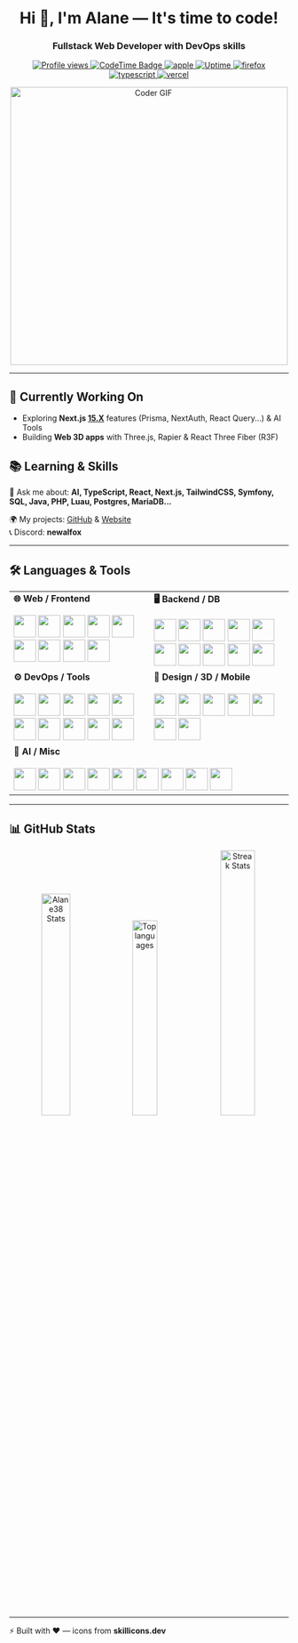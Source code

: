 <!-- HEADER -->
<h1 align="center">Hi 👋, I'm Alane — It's time to code!</h1>
<h3 align="center">Fullstack Web Developer with DevOps skills</h3>

<!-- BADGES -->
<p align="center">
  <a href="https://github.com/Alane38" target="_blank" rel="noreferrer">
    <img src="https://komarev.com/ghpvc/?username=Alane38&label=Profile%20views&color=0e75b6&style=for-the-badge" alt="Profile views" />
  </a>
  <a href="https://codetime.dev" target="_blank" rel="noreferrer">
    <img src="https://img.shields.io/badge/dynamic/json?url=https%3A%2F%2Fapi.codetime.dev%2Fv3%2Fusers%2Fshield%3Fuid%3D24663&query=$.message&label=CodeTime&style=for-the-badge&logo=clockify&logoColor=white&color=222222" alt="CodeTime Badge" />
  </a>
  <a href="https://www.apple.com" target="_blank" rel="noreferrer">
    <img src="https://img.shields.io/badge/Apple-000000?style=for-the-badge&logo=apple&logoColor=white" alt="apple" />
  </a>
  <a href="https://betterstack.com" target="_blank" rel="noreferrer">
    <img src="https://img.shields.io/badge/Uptime-30d158?style=for-the-badge&logo=icloud&logoColor=white" alt="Uptime" />
  </a>
  <a href="https://www.mozilla.org/firefox/" target="_blank" rel="noreferrer">
    <img src="https://img.shields.io/badge/Firefox-FF7139?style=for-the-badge&logo=firefox-browser&logoColor=white" alt="firefox" />
  </a>
  <a href="https://www.typescriptlang.org/" target="_blank" rel="noreferrer">
    <img src="https://img.shields.io/badge/TypeScript-3178c6?style=for-the-badge&logo=typescript&logoColor=white" alt="typescript" />
  </a>
  <a href="https://vercel.com/" target="_blank" rel="noreferrer">
    <img src="https://img.shields.io/badge/Vercel-000000?style=for-the-badge&logo=vercel&logoColor=white" alt="vercel" />
  </a>
</p>


<!-- GIF -->
<p align="center">
  <img src="https://media.giphy.com/media/SWoSkN6DxTszqIKEqv/giphy.gif" alt="Coder GIF" width="500">
</p>

---

## 🚀 Currently Working On
- Exploring **Next.js [15.X](https://nextjs.org/blog)** features (Prisma, NextAuth, React Query...) & AI Tools
- Building **Web 3D apps** with Three.js, Rapier & React Three Fiber (R3F)

## 📚 Learning & Skills
💬 Ask me about: **AI, TypeScript, React, Next.js, TailwindCSS, Symfony, SQL, Java, PHP, Luau, Postgres, MariaDB...**

🌍 My projects: [GitHub](https://github.com/Alane38) & [Website](https://newalfox.fr)  
📞 Discord: **newalfox**

---

## 🛠️ Languages & Tools

<table>
  <tr>
    <!-- Web / Frontend -->
    <td valign="top">
      <b>🌐 Web / Frontend</b></br></br>
      <a href="https://www.w3schools.com/html/" target="_blank" rel="noreferrer"><img src="https://skillicons.dev/icons?i=html" width="40" height="40"/></a>
      <a href="https://www.w3schools.com/css/" target="_blank" rel="noreferrer"><img src="https://skillicons.dev/icons?i=css" width="40" height="40"/></a>
      <a href="https://developer.mozilla.org/en-US/docs/Web/JavaScript" target="_blank" rel="noreferrer"><img src="https://skillicons.dev/icons?i=js" width="40" height="40"/></a>
      <a href="https://www.typescriptlang.org/" target="_blank" rel="noreferrer"><img src="https://skillicons.dev/icons?i=ts" width="40" height="40"/></a>
      <a href="https://react.dev/" target="_blank" rel="noreferrer"><img src="https://skillicons.dev/icons?i=react" width="40" height="40"/></a>
      <a href="https://nextjs.org/" target="_blank" rel="noreferrer"><img src="https://skillicons.dev/icons?i=nextjs" width="40" height="40"/></a>
      <a href="https://vitejs.dev/" target="_blank" rel="noreferrer"><img src="https://skillicons.dev/icons?i=vite" width="40" height="40"/></a>
      <a href="https://tailwindcss.com/" target="_blank" rel="noreferrer"><img src="https://skillicons.dev/icons?i=tailwind" width="40" height="40"/></a>
      <a href="https://sass-lang.com/" target="_blank" rel="noreferrer"><img src="https://skillicons.dev/icons?i=sass" width="40" height="40"/></a>
    </td>
    <!-- Backend / Databases -->
    <td valign="top">
      <b>🖥️ Backend / DB</b></br></br>
      <a href="https://nodejs.org/" target="_blank" rel="noreferrer"><img src="https://skillicons.dev/icons?i=nodejs" width="40" height="40"/></a>
      <a href="https://www.php.net/" target="_blank" rel="noreferrer"><img src="https://skillicons.dev/icons?i=php" width="40" height="40"/></a>
      <a href="https://symfony.com/" target="_blank" rel="noreferrer"><img src="https://skillicons.dev/icons?i=symfony" width="40" height="40"/></a>
      <a href="https://www.postgresql.org/" target="_blank" rel="noreferrer"><img src="https://skillicons.dev/icons?i=postgres" width="40" height="40"/></a>
      <a href="https://www.mongodb.com/" target="_blank" rel="noreferrer"><img src="https://skillicons.dev/icons?i=mongodb" width="40" height="40"/></a>
      <a href="https://www.sqlite.org/" target="_blank" rel="noreferrer"><img src="https://skillicons.dev/icons?i=sqlite" width="40" height="40"/></a>
      <a href="https://www.prisma.io/" target="_blank" rel="noreferrer"><img src="https://skillicons.dev/icons?i=prisma" width="40" height="40"/></a>
      <a href="https://redis.io/" target="_blank" rel="noreferrer"><img src="https://skillicons.dev/icons?i=redis" width="40" height="40"/></a>
      <a href="https://supabase.com/" target="_blank" rel="noreferrer"><img src="https://skillicons.dev/icons?i=supabase" width="40" height="40"/></a>
      <a href="https://prometheus.io/" target="_blank" rel="noreferrer"><img src="https://skillicons.dev/icons?i=prometheus" width="40" height="40"/></a>
    </td>
  </tr>

  <tr>
    <!-- DevOps / Tools -->
    <td valign="top">
      <b>⚙️ DevOps / Tools</b></br></br>
      <a href="https://www.docker.com/" target="_blank" rel="noreferrer"><img src="https://skillicons.dev/icons?i=docker" width="40" height="40"/></a>
      <a href="https://gradle.org/" target="_blank" rel="noreferrer"><img src="https://skillicons.dev/icons?i=gradle" width="40" height="40"/></a>
      <a href="https://www.npmjs.com/" target="_blank" rel="noreferrer"><img src="https://skillicons.dev/icons?i=npm" width="40" height="40"/></a>
      <a href="https://pnpm.io/" target="_blank" rel="noreferrer"><img src="https://skillicons.dev/icons?i=pnpm" width="40" height="40"/></a>
      <a href="https://code.visualstudio.com/" target="_blank" rel="noreferrer"><img src="https://skillicons.dev/icons?i=vscode" width="40" height="40"/></a>
      <a href="https://www.jetbrains.com/phpstorm/" target="_blank" rel="noreferrer"><img src="https://skillicons.dev/icons?i=phpstorm" width="40" height="40"/></a>
      <a href="https://www.apple.com/" target="_blank" rel="noreferrer"><img src="https://skillicons.dev/icons?i=apple" width="40" height="40"/></a>
      <a href="https://www.microsoft.com/windows/" target="_blank" rel="noreferrer"><img src="https://skillicons.dev/icons?i=windows" width="40" height="40"/></a>
      <a href="https://www.cloudflare.com/" target="_blank" rel="noreferrer"><img src="https://skillicons.dev/icons?i=cloudflare" width="40" height="40"/></a>
      <a href="https://github.com/" target="_blank" rel="noreferrer"><img src="https://skillicons.dev/icons?i=github" width="40" height="40"/></a>
    </td>
    <!-- Design / 3D / Mobile -->
    <td valign="top">
      <b>🎨 Design / 3D / Mobile</b></br></br>
      <a href="https://www.figma.com/" target="_blank" rel="noreferrer"><img src="https://skillicons.dev/icons?i=figma" width="40" height="40"/></a>
      <a href="https://codepen.io/" target="_blank" rel="noreferrer"><img src="https://skillicons.dev/icons?i=codepen" width="40" height="40"/></a>
      <a href="https://www.blender.org/" target="_blank" rel="noreferrer"><img src="https://skillicons.dev/icons?i=blender" width="40" height="40"/></a>
      <a href="https://www.roblox.com/create" target="_blank" rel="noreferrer"><img src="https://skillicons.dev/icons?i=robloxstudio" width="40" height="40"/></a>
      <a href="https://www.android.com/studio/" target="_blank" rel="noreferrer"><img src="https://skillicons.dev/icons?i=androidstudio" width="40" height="40"/></a>
      <a href="https://www.arduino.cc/" target="_blank" rel="noreferrer"><img src="https://skillicons.dev/icons?i=arduino" width="40" height="40"/></a>
      <a href="https://www.raspberrypi.com/" target="_blank" rel="noreferrer"><img src="https://skillicons.dev/icons?i=raspberrypi" width="40" height="40"/></a>
    </td>
  </tr>

  <tr>
    <!-- AI / Misc -->
    <td valign="top" colspan="2">
      <b>🤖 AI / Misc</b></br></br>
      <a href="https://openai.com/" target="_blank" rel="noreferrer"><img src="https://skillicons.dev/icons?i=ai" width="40" height="40"/></a>
      <a href="https://discord.com/" target="_blank" rel="noreferrer"><img src="https://skillicons.dev/icons?i=discord" width="40" height="40"/></a>
      <a href="https://stackoverflow.com/" target="_blank" rel="noreferrer"><img src="https://skillicons.dev/icons?i=stackoverflow" width="40" height="40"/></a>
      <a href="https://www.markdownguide.org/" target="_blank" rel="noreferrer"><img src="https://skillicons.dev/icons?i=md" width="40" height="40"/></a>
      <a href="https://threejs.org/" target="_blank" rel="noreferrer"><img src="https://skillicons.dev/icons?i=threejs" width="40" height="40"/></a>
      <a href="https://tauri.app/" target="_blank" rel="noreferrer"><img src="https://skillicons.dev/icons?i=tauri" width="40" height="40"/></a>
      <a href="https://grafana.com/" target="_blank" rel="noreferrer"><img src="https://skillicons.dev/icons?i=grafana" width="40" height="40"/></a>
      <a href="https://obsidian.md/" target="_blank" rel="noreferrer"><img src="https://skillicons.dev/icons?i=obsidian" width="40" height="40"/></a>
      <a href="https://bun.sh/" target="_blank" rel="noreferrer"><img src="https://skillicons.dev/icons?i=bun" width="40" height="40"/></a>
    </td>
  </tr>
</table>


---

## 📊 GitHub Stats
<p align="center">
  <img width="32%" src="https://github-readme-stats.vercel.app/api?username=Alane38&show_icons=true&theme=github_dark&count_private=true&rank_icon=github" alt="Alane38 Stats" />
  <img width="30%" src="https://github-readme-stats.vercel.app/api/top-langs/?username=Alane38&layout=compact&langs_count=10&theme=github_dark" alt="Top languages" />
  <img width="35%" src="https://github-readme-streak-stats.herokuapp.com/?user=Alane38&theme=github-dark-blue&border_radius=10" alt="Streak Stats" />
</p>

---

⚡ Built with ❤️ — icons from **skillicons.dev**
